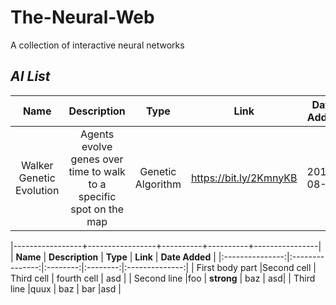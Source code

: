 # The-Neural-Web
A collection of interactive neural networks


***AI List***
---
| __Name__ | __Description__ | __Type__ | __Link__ | __Date Added__ |
|:--------:|:---------------:|:--------:|:--------:|:--------------:|
| Walker Genetic Evolution | Agents evolve genes over time to walk to a specific spot on the map|Genetic Algorithm|https://bit.ly/2KmnyKB| 2018-08-02|


|-----------------+-----------------+----------+----------+----------------|
|     __Name__    | __Description__ | __Type__ | __Link__ | __Date Added__ |
|:---------------:|:---------------:|:--------:|:--------:|:--------------:|
| First body part |Second cell | Third cell      | fourth cell    | asd |
| Second line     |foo         | **strong**      | baz            | asd|
| Third line      |quux        | baz             | bar            |asd |

